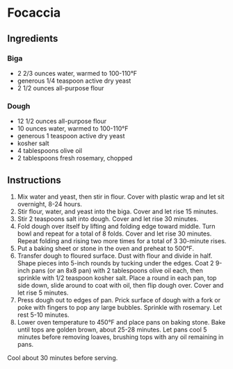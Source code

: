 # Focaccia

## Ingredients

### Biga

- 2 2/3 ounces water, warmed to 100-110°F
- generous 1/4 teaspoon active dry yeast
- 2 1/2 ounces all-purpose flour

### Dough

- 12 1/2 ounces all-purpose flour
- 10 ounces water, warmed to 100-110°F
- generous 1 teaspoon active dry yeast
- kosher salt
- 4 tablespoons olive oil
- 2 tablespoons fresh rosemary, chopped

## Instructions

1. Mix water and yeast, then stir in flour. Cover with plastic wrap and let sit overnight, 8-24 hours.
2. Stir flour, water, and yeast into the biga. Cover and let rise 15 minutes.
3. Stir 2 teaspoons salt into dough. Cover and let rise 30 minutes.
4. Fold dough over itself by lifting and folding edge toward middle. Turn bowl and repeat for a total of 8 folds. Cover and let rise 30 minutes. Repeat folding and rising two more times for a total of 3 30-minute rises.
5. Put a baking sheet or stone in the oven and preheat to 500°F.
6. Transfer dough to floured surface. Dust with flour and divide in half. Shape pieces into 5-inch rounds by tucking under the edges. Coat 2 9-inch pans (or an 8x8 pan) with 2 tablespoons olive oil each, then sprinkle with 1/2 teaspoon kosher salt. Place a round in each pan, top side down, slide around to coat with oil, then flip dough over. Cover and let rise 5 minutes.
7. Press dough out to edges of pan. Prick surface of dough with a fork or poke with fingers to pop any large bubbles. Sprinkle with rosemary. Let rest 5-10 minutes.
8. Lower oven temperature to 450°F and place pans on baking stone. Bake until tops are golden brown, about 25-28 minutes. Let pans cool 5 minutes before removing loaves, brushing tops with any oil remaining in pans.

Cool about 30 minutes before serving.
